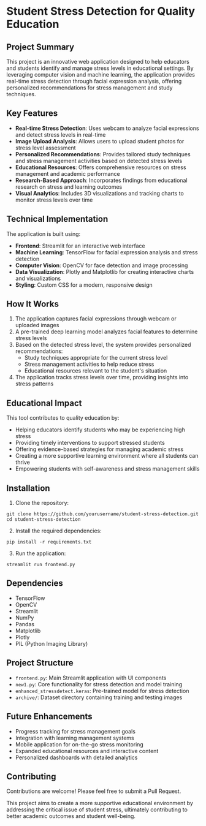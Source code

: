 # Student Stress Detection for Quality Education

## Project Summary

This project is an innovative web application designed to help educators and students identify and manage stress levels in educational settings. By leveraging computer vision and machine learning, the application provides real-time stress detection through facial expression analysis, offering personalized recommendations for stress management and study techniques.

## Key Features

- **Real-time Stress Detection**: Uses webcam to analyze facial expressions and detect stress levels in real-time
- **Image Upload Analysis**: Allows users to upload student photos for stress level assessment
- **Personalized Recommendations**: Provides tailored study techniques and stress management activities based on detected stress levels
- **Educational Resources**: Offers comprehensive resources on stress management and academic performance
- **Research-Based Approach**: Incorporates findings from educational research on stress and learning outcomes
- **Visual Analytics**: Includes 3D visualizations and tracking charts to monitor stress levels over time

## Technical Implementation

The application is built using:
- **Frontend**: Streamlit for an interactive web interface
- **Machine Learning**: TensorFlow for facial expression analysis and stress detection
- **Computer Vision**: OpenCV for face detection and image processing
- **Data Visualization**: Plotly and Matplotlib for creating interactive charts and visualizations
- **Styling**: Custom CSS for a modern, responsive design

## How It Works

1. The application captures facial expressions through webcam or uploaded images
2. A pre-trained deep learning model analyzes facial features to determine stress levels
3. Based on the detected stress level, the system provides personalized recommendations:
   - Study techniques appropriate for the current stress level
   - Stress management activities to help reduce stress
   - Educational resources relevant to the student's situation
4. The application tracks stress levels over time, providing insights into stress patterns

## Educational Impact

This tool contributes to quality education by:
- Helping educators identify students who may be experiencing high stress
- Providing timely interventions to support stressed students
- Offering evidence-based strategies for managing academic stress
- Creating a more supportive learning environment where all students can thrive
- Empowering students with self-awareness and stress management skills

## Installation

1. Clone the repository:
```
git clone https://github.com/yourusername/student-stress-detection.git
cd student-stress-detection
```

2. Install the required dependencies:
```
pip install -r requirements.txt
```

3. Run the application:
```
streamlit run frontend.py
```

## Dependencies

- TensorFlow
- OpenCV
- Streamlit
- NumPy
- Pandas
- Matplotlib
- Plotly
- PIL (Python Imaging Library)

## Project Structure

- `frontend.py`: Main Streamlit application with UI components
- `new1.py`: Core functionality for stress detection and model training
- `enhanced_stressdetect.keras`: Pre-trained model for stress detection
- `archive/`: Dataset directory containing training and testing images

## Future Enhancements

- Progress tracking for stress management goals
- Integration with learning management systems
- Mobile application for on-the-go stress monitoring
- Expanded educational resources and interactive content
- Personalized dashboards with detailed analytics

## Contributing

Contributions are welcome! Please feel free to submit a Pull Request.

This project aims to create a more supportive educational environment by addressing the critical issue of student stress, ultimately contributing to better academic outcomes and student well-being. 
